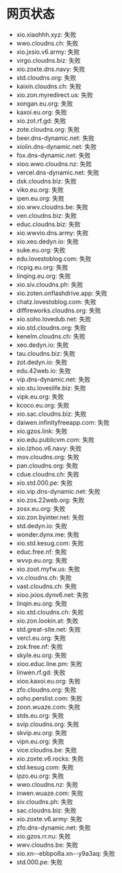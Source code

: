 # 网页状态
- xio.xiaohhh.xyz: 失败
- wwo.cloudns.ch: 失败
- xio.jxsio.v6.army: 失败
- virgo.cloudns.biz: 失败
- xio.zoxte.dns.navy: 失败
- std.cloudns.org: 失败
- kaixin.cloudns.ch: 失败
- xio.zon.myredirect.us: 失败
- xongan.eu.org: 失败
- kaxoi.eu.org: 失败
- xio.zot.rf.gd: 失败
- zote.cloudns.org: 失败
- beer.dns-dynamic.net: 失败
- xiolin.dns-dynamic.net: 失败
- fox.dns-dynamic.net: 失败
- xioo.wwo.cloudns.nz: 失败
- vercel.dns-dynamic.net: 失败
- dsk.cloudns.biz: 失败
- viko.eu.org: 失败
- ipen.eu.org: 失败
- xio.wwv.cloudns.be: 失败
- ven.cloudns.biz: 失败
- educ.cloudns.biz: 失败
- xio.wwvio.dns.army: 失败
- xio.xeo.dedyn.io: 失败
- suke.eu.org: 失败
- edu.lovestoblog.com: 失败
- ricpig.eu.org: 失败
- linqing.eu.org: 失败
- xio.siv.cloudns.ph: 失败
- xio.zoten.onflashdrive.app: 失败
- chatz.lovestoblog.com: 失败
- diffireworks.cloudns.org: 失败
- xio.soho.lovedub.net: 失败
- xio.std.cloudns.org: 失败
- kenelm.cloudns.ch: 失败
- xeo.dedyn.io: 失败
- tau.cloudns.biz: 失败
- zot.dedyn.io: 失败
- edu.42web.io: 失败
- vip.dns-dynamic.net: 失败
- xio.stu.loveslife.biz: 失败
- vipk.eu.org: 失败
- kcoco.eu.org: 失败
- xio.sac.cloudns.biz: 失败
- daiwen.infinityfreeapp.com: 失败
- xio.gzos.link: 失败
- xio.edu.publicvm.com: 失败
- xio.lzhoo.v6.navy: 失败
- mov.cloudns.org: 失败
- pan.cloudns.org: 失败
- cdue.cloudns.ch: 失败
- xio.std.000.pe: 失败
- xio.vip.dns-dynamic.net: 失败
- xio.zos.22web.org: 失败
- zosx.eu.org: 失败
- xio.zon.byinter.net: 失败
- std.dedyn.io: 失败
- wonder.dynx.me: 失败
- xio.std.kesug.com: 失败
- educ.free.nf: 失败
- wvvp.eu.org: 失败
- xio.zoot.myfw.us: 失败
- vx.cloudns.ch: 失败
- vast.cloudns.ch: 失败
- xioo.jxios.dynv6.net: 失败
- linqin.eu.org: 失败
- xio.std.cloudns.ch: 失败
- xio.zon.lookin.at: 失败
- std.great-site.net: 失败
- vercl.eu.org: 失败
- zok.free.nf: 失败
- skyle.eu.org: 失败
- xioo.educ.line.pm: 失败
- linwen.rf.gd: 失败
- xioo.kaxoi.eu.org: 失败
- zfo.cloudns.org: 失败
- soho.perslist.com: 失败
- zoon.wuaze.com: 失败
- stds.eu.org: 失败
- svip.cloudns.org: 失败
- skvip.eu.org: 失败
- vipn.eu.org: 失败
- vice.cloudns.be: 失败
- xio.zoxte.v6.rocks: 失败
- std.kesug.com: 失败
- ipzo.eu.org: 失败
- wwo.cloudns.nz: 失败
- inwen.wuaze.com: 失败
- siv.cloudns.ph: 失败
- sac.cloudns.biz: 失败
- xio.zoxte.v6.army: 失败
- zfo.dns-dynamic.net: 失败
- xio.gzos.rr.nu: 失败
- wwv.cloudns.be: 失败
- xio.xn--ebbpo8a.xn--y9a3aq: 失败
- std.000.pe: 失败
